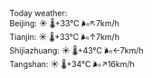 Today weather:  
Beijing: ☀️   🌡️+33°C 🌬️↖7km/h  
Tianjin: ☀️   🌡️+33°C 🌬️↑7km/h  
Shijiazhuang: ☀️   🌡️+43°C 🌬️←7km/h  
Tangshan: ☀️   🌡️+34°C 🌬️↗16km/h  
